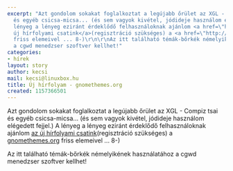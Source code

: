 ```yaml
---
excerpt: "Azt gondolom sokakat foglalkoztat a legújabb őrület az XGL - Compiz tsai
  és egyéb csicsa-micsa... (és sem vagyok kivétel, jódideje használom elégedett fejjel.)\r\nA
  lényeg a lényeg eziránt érdeklődő felhasználoknak ajánlom <a href=\"http://linuxbox.hu/aggregator/sources/24\">az
  új hírfolyami csatink</a>(regisztráció szükséges) a <a href=\"http://gnomethemes.org\">gnomethemes.org</a>
  friss elemeivel ... 8-)\r\n\r\nAz itt található témák-bőrkék némelyikének használatához
  a cgwd menedzser szoftver kellhet!"
categories:
- hírek
layout: story
author: kecsi
mail: kecsi@linuxbox.hu
title: Új hírfolyam - gnomethemes.org
created: 1157366501
---
```

Azt gondolom sokakat foglalkoztat a legújabb őrület az XGL - Compiz tsai és egyéb csicsa-micsa... (és sem vagyok kivétel, jódideje használom elégedett fejjel.)
A lényeg a lényeg eziránt érdeklődő felhasználoknak ajánlom <a href="http://linuxbox.hu/aggregator/sources/24">az új hírfolyami csatink</a>(regisztráció szükséges) a <a href="http://gnomethemes.org">gnomethemes.org</a> friss elemeivel ... 8-)

Az itt található témák-bőrkék némelyikének használatához a cgwd menedzser szoftver kellhet!
